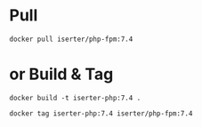 
# Pull
```$xslt
docker pull iserter/php-fpm:7.4
```

# or Build & Tag
```$xslt
docker build -t iserter-php:7.4 .
```
```$xslt
docker tag iserter-php:7.4 iserter/php-fpm:7.4 
```
